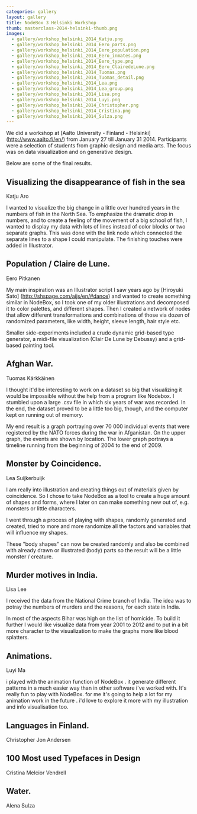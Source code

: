 ```yaml
---
categories: gallery
layout: gallery
title: NodeBox 3 Helsinki Workshop
thumb: masterclass-2014-helsinki-thumb.png
images:
  - gallery/workshop_helsinki_2014_Katju.png
  - gallery/workshop_helsinki_2014_Eero_parts.png
  - gallery/workshop_helsinki_2014_Eero_population.png
  - gallery/workshop_helsinki_2014_Eero_inmates.png
  - gallery/workshop_helsinki_2014_Eero_type.png
  - gallery/workshop_helsinki_2014_Eero_ClairedeLune.png
  - gallery/workshop_helsinki_2014_Tuomas.png
  - gallery/workshop_helsinki_2014_Tuomas_detail.png
  - gallery/workshop_helsinki_2014_Lea.png
  - gallery/workshop_helsinki_2014_Lea_group.png
  - gallery/workshop_helsinki_2014_Lisa.png
  - gallery/workshop_helsinki_2014_Luyi.png
  - gallery/workshop_helsinki_2014_Christopher.png
  - gallery/workshop_helsinki_2014_Cristina.png
  - gallery/workshop_helsinki_2014_Sulza.png
---
```


We did a workshop at [Aalto University - Finland - Helsinki] (http://www.aalto.fi/en/) from January 27 till January 31 2014. Participants were a selection of students from graphic design and media arts. The focus was on data visualization and on generative design.

Below are some of the final results.

Visualizing the disappearance of fish in the sea
------------------------------------------------
<div class="by">Katju Aro</div>

I wanted to visualize the big change in a little over hundred years in the numbers of fish in the North Sea. To emphasize the dramatic drop in numbers, and to create a feeling of the movement of a big school of fish, I wanted to display my data with lots of lines instead of color blocks or two separate graphs. This was done with the link node which connected the separate lines to a shape I could manipulate. The finishing touches were added in Illustrator.

Population / Claire de Lune.
----------------------------
<div class="by">Eero Pitkanen</div>

My main inspiration was an Illustrator script I saw years ago by [Hiroyuki Sato] (http://shspage.com/aijs/en/#dance) and wanted to create something similar in NodeBox, so I took one of my older illustrations and decomposed it to color palettes, and different shapes. Then I created a network of nodes that allow different transformations and combinations of those via dozen of randomized parameters, like width, height, sleeve length, hair style etc.

Smaller side-experiments included a crude dynamic grid-based type generator, a midi-file visualization (Clair De Lune by Debussy) and a grid-based painting tool.

Afghan War.
------------------------
<div class="by">Tuomas Kärkkäinen</div>

I thought it'd be interesting to work on a dataset so big that visualizing it would be impossible without the help from a program like Nodebox. I stumbled upon a large .csv file in which six years of war was recorded. In the end, the dataset proved to be a little too big, though, and the computer kept on running out of memory.

My end result is a graph portraying over 70 000 individual events that were registered by the NATO forces during the war in Afganistan. On the upper graph, the events are shown by location. The lower graph portrays a timeline running from the beginning of 2004 to the end of 2009.

Monster by Coincidence.
-----------------------
<div class="by">Lea Suijkerbuijk</div>

I am really into illustration and creating things out of materials given by coincidence. So I chose to take NodeBox as a tool to create a huge amount of shapes and forms, where I later on can make something new out of, e.g. monsters or little characters.

I went through a process of playing with shapes, randomly generated and created, tried to more and more randomize all the factors and variables that will influence my shapes.

These "body shapes" can now be created randomly and also be combined with already drawn or illustrated (body) parts so the result will be a little monster / creature.

Murder motives in India.
------------------------
<div class="by">Lisa Lee</div>

I received the data from the National Crime branch of India. The idea was to potray the numbers of murders and the reasons, for each state in India. 

In most of the aspects Bihar was high on the list of homicide. To build it further I would like visualize data from year 2001 to 2012 and to put in a bit more character to the visualization to make the graphs more like blood splatters.

Animations.
-----------
<div class="by">Luyi Ma</div>

i played with the animation function of NodeBox . it generate different patterns in a much easier way than in other software i've worked with.
It's really fun to play with NodeBox. for me it's going to help a lot for my animation work in the future . i'd love to explore it more with my illustration and info visualisation too.

Languages in Finland.
---------------------
<div class="by">Christopher Jon Andersen</div>

100 Most used Typefaces in Design
----------------------------------
<div class="by">Cristina Melcior Vendrell</div>

Water.
-------
<div class="by">Alena Sulza</div>

